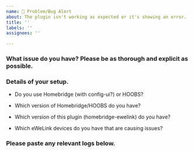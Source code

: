 ```yaml
---
name: 🚨 Problem/Bug Alert
about: The plugin isn't working as expected or it's showing an error.
title: ''
labels: ''
assignees: ''

---
```


<!--
   PLEASE READ BEFORE POSTING A NEW ISSUE
   * Please use this template as well as you can, in a lot of cases I will probably ask for things you might skip anyway.
   * Are you using a second eWeLink account for Homebridge? Please try using your main eWeLink account instead.
   * This is not the place for issues with the homebridge-ewelink-max plugin. I am not the owner of homebridge-ewelink-max
-->
### What issue do you have? Please be as thorough and explicit as possible.
<!--
   Please also state any changes may be leading to this error, examples include:
   * Has this error started since updating this plugin? Which version were you using before when it worked?
   * Have you tried clearing the device from the Homebridge cache to see if this solves problems?
-->



### Details of your setup.
* Do you use Homebridge (with config-ui?) or HOOBS? 



* Which version of Homebridge/HOOBS do you have?



* Which version of this plugin (homebridge-ewelink) do you have?



* Which eWeLink devices do you have that are causing issues?



### Please paste any relevant logs below.
<!--
   It helps if you can turn on 'Debug Logging' and 'Request & Response Logging' in the package settings for more thorough logging.
   If you are posting an error then it is helpful for me to also see the previous few lines as this can show the cause of the error.
   Please enter the logs between the two ``` lines below so that the logs are formatted in a way which is easier to read
-->

```

```
